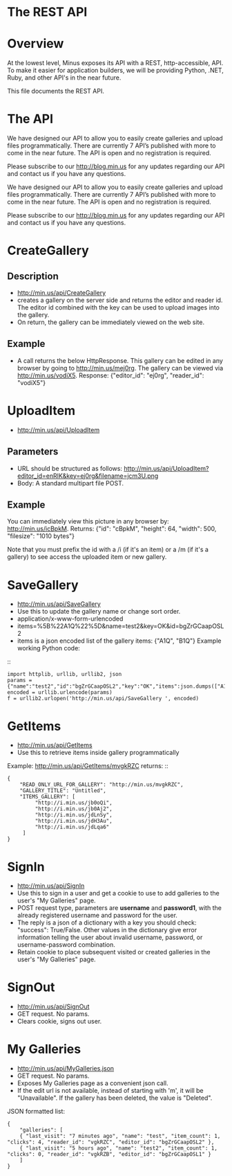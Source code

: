 The REST API
============

Overview
========
At the lowest level, Minus exposes its API with a REST, http-accessible, API. To make it easier for application builders, we will be providing Python, .NET, Ruby, and other API's in the near future.

This file documents the REST API.

The API
=======
We have designed our API to allow you to easily create galleries and upload files programmatically. There are currently 7 API’s published with more to come in the near future. The API is open and no registration is required.

Please subscribe to our http://blog.min.us for any updates regarding our API and contact us if you have any questions.

We have designed our API to allow you to easily create galleries and upload files programmatically. There are currently 7 API’s published with more to come in the near future. The API is open and no registration is required.

Please subscribe to our http://blog.min.us for any updates regarding our API and contact us if you have any questions.

CreateGallery
====================

Description
----------------
* http://min.us/api/CreateGallery
* creates a gallery on the server side and returns the editor and reader id. The editor id combined with the key can be used to upload images into the gallery. 
* On return, the gallery can be immediately viewed on the web site.

Example
-------------
* A call returns the below HttpResponse. This gallery can be edited in any browser by going to http://min.us/mej0rg. The gallery can be viewed via http://min.us/vodiX5. Response: {"editor_id": "ej0rg", "reader_id": "vodiX5"}

UploadItem
===================

* http://min.us/api/UploadItem

Parameters
--------------
* URL should be structured as follows: http://min.us/api/UploadItem?editor_id=enRlK&key=ej0rg&filename=jcm3U.png
* Body: A standard multipart file POST.

Example
----------
You can immediately view this picture in any browser by: http://min.us/icBpkM. Returns: {"id": "cBpkM", "height": 64, "width": 500, "filesize": "1010 bytes"}

Note that you must prefix the id with a /i (if it's an item) or a /m (if it's a gallery) to see access the uploaded item or new gallery.

SaveGallery
===========
* http://min.us/api/SaveGallery
* Use this to update the gallery name or change sort order.
* application/x-www-form-urlencoded
* items=%5B%22A1Q%22%5D&name=test2&key=OK&id=bgZrGCaapOSL2
* items is a json encoded list of the gallery items: {"A1Q", "B1Q"}
Example working Python code:

::

    import httplib, urllib, urllib2, json
    params = {"name":"test2","id":"bgZrGCaapOSL2","key":"OK","items":json.dumps(["A1Q"])}
    encoded = urllib.urlencode(params)
    f = urllib2.urlopen('http://min.us/api/SaveGallery ', encoded)

GetItems
============
* http://min.us/api/GetItems
* Use this to retrieve items inside gallery programmatically

Example: http://min.us/api/GetItems/mvgkRZC returns: 
::

    {
        "READ_ONLY_URL_FOR_GALLERY": "http://min.us/mvgkRZC", 
        "GALLERY_TITLE": "Untitled", 
        "ITEMS_GALLERY": [
             "http://i.min.us/jb0oQi", 
             "http://i.min.us/jb0Aj2", 
             "http://i.min.us/jdLnSy", 
             "http://i.min.us/jdH3Au", 
             "http://i.min.us/jdLqa6"
         ]
    }

SignIn
============
* http://min.us/api/SignIn
* Use this to sign in a user and get a cookie to use to add galleries to the user's "My Galleries" page.
* POST request type, parameters are **username** and **password1**, with the already registered username and password for the user.
* The reply is a json of a dictionary with a key you should check: "success": True/False. Other values in the dictionary give error information telling the user about invalid username, password, or username-password combination.
* Retain cookie to place subsequent visited or created galleries in the user's "My Galleries" page.

SignOut
============
* http://min.us/api/SignOut
* GET request. No params.
* Clears cookie, signs out user.

My Galleries
============
* http://min.us/api/MyGalleries.json
* GET request. No params.
* Exposes My Galleries page as a convenient json call.
* If the edit url is not available, instead of starting with 'm', it will be "Unavailable". If the gallery has been deleted, the value is "Deleted". 

JSON formatted list:

	{
		"galleries": [
		{ "last_visit": "7 minutes ago", "name": "test", "item_count": 1, "clicks": 4, "reader_id": "vgkRZC", "editor_id": "bgZrGCaapOSL2" },
		{ "last_visit": "5 hours ago", "name": "test2", "item_count": 1, "clicks": 0, "reader_id": "vgkRZB", "editor_id": "bgZrGCaapOSL1" } 
		]
	}
	



